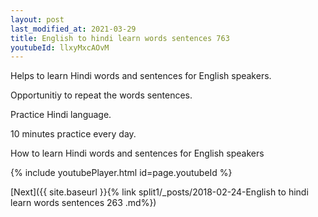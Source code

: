 ```yaml
---
layout: post
last_modified_at: 2021-03-29
title: English to hindi learn words sentences 763 
youtubeId: llxyMxcAOvM
---
```

 
 
Helps to learn Hindi words and sentences for English speakers.

Opportunitiy to repeat the words sentences. 

Practice Hindi language. 
 
10 minutes practice every day. 
 
How to learn Hindi words and sentences for English speakers 
 
{% include youtubePlayer.html id=page.youtubeId %}
 
 
[Next]({{ site.baseurl }}{% link  split1/_posts/2018-02-24-English to hindi learn words sentences 263 .md%})
 
